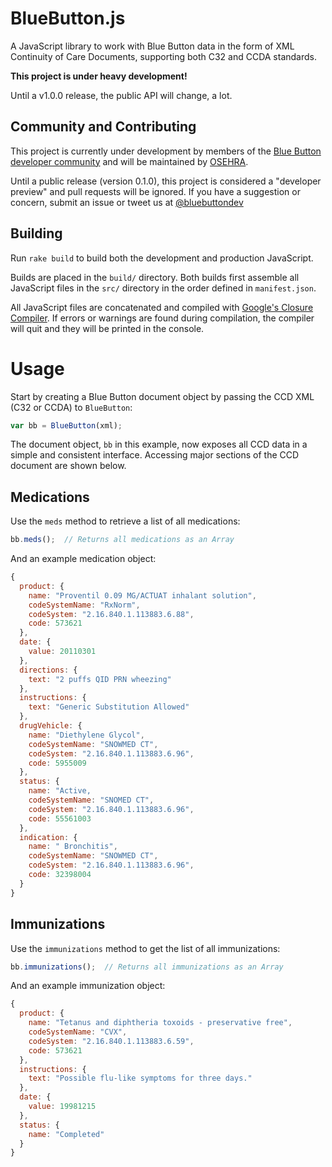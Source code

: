 
# BlueButton.js

A JavaScript library to work with Blue Button data in the form of XML Continuity of Care Documents, supporting both C32 and CCDA standards.

**This project is under heavy development!**

Until a v1.0.0 release, the public API will change, a lot.

## Community and Contributing

This project is currently under development by members of the [Blue Button developer community](https://github.com/blue-button?tab=members) and will be maintained by [OSEHRA](http://osehra.org).

Until a public release (version 0.1.0), this project is considered a "developer preview" and pull requests will be ignored. If you have a suggestion or concern, submit an issue or tweet us at [@bluebuttondev](http://twitter.com/bluebuttondev)

## Building

Run `rake build` to build both the development and production JavaScript.

Builds are placed in the `build/` directory. Both builds first assemble all JavaScript files in the `src/` directory in the order defined in `manifest.json`.

All JavaScript files are concatenated and compiled with [Google's Closure Compiler](https://developers.google.com/closure/compiler/). If errors or warnings are found during compilation, the compiler will quit and they will be printed in the console.

<!--
## Running Tests

Run `rake tests`.

Tests are run using [PhantomJS](http://phantomjs.org), [QUnit](http://qunitjs.com), and [JSHint](http://www.jshint.com).
-->

# Usage

Start by creating a Blue Button document object by passing the CCD XML (C32 or CCDA) to `BlueButton`:

```javascript
var bb = BlueButton(xml);
```

The document object, `bb` in this example, now exposes all CCD data in a simple and consistent interface. Accessing major sections of the CCD document are shown below.

## Medications

Use the `meds` method to retrieve a list of all medications:

```javascript
bb.meds();  // Returns all medications as an Array
```

And an example medication object:

```javascript
{
  product: {
    name: "Proventil 0.09 MG/ACTUAT inhalant solution",
    codeSystemName: "RxNorm",
    codeSystem: "2.16.840.1.113883.6.88",
    code: 573621
  },
  date: {
    value: 20110301
  },
  directions: {
    text: "2 puffs QID PRN wheezing"
  },
  instructions: {
    text: "Generic Substitution Allowed"
  },
  drugVehicle: {
    name: "Diethylene Glycol",
    codeSystemName: "SNOWMED CT",
    codeSystem: "2.16.840.1.113883.6.96",
    code: 5955009
  },
  status: {
    name: "Active,
    codeSystemName: "SNOMED CT",
    codeSystem: "2.16.840.1.113883.6.96",
    code: 55561003
  },
  indication: {
    name: " Bronchitis",
    codeSystemName: "SNOWMED CT",
    codeSystem: "2.16.840.1.113883.6.96",
    code: 32398004
  }
}
```

## Immunizations

Use the `immunizations` method to get the list of all immunizations:

```javascript
bb.immunizations();  // Returns all immunizations as an Array
```

And an example immunization object:

```javascript
{
  product: {
    name: "Tetanus and diphtheria toxoids - preservative free",
    codeSystemName: "CVX",
    codeSystem: "2.16.840.1.113883.6.59",
    code: 573621
  },
  instructions: {
    text: "Possible flu-like symptoms for three days."
  },
  date: {
    value: 19981215
  },
  status: {
    name: "Completed"
  }
}
```



<!--
## Labs

```javascript
bb.labs();

bb.labs({
  from: '1-9-10',
  to: '7-14-12'
});

bb.labs({
  type: 'a1c'
});

bb.labs({
  type: [
    'a1c', 'hdl', 'ldl', 'tg'
  ]
});

bb.labRanges('chol');

// returns
// {
//   chol: {
//     min: 34,
//     max: 129
//   }
// }

bb.labRanges([
  'chol', 'hdl', 'ldl'
]);

// returns
// {
//   chol: {
//     min: 23,
//     max: 242
//   },
//   hdl: {
//     min: 22,
//     max: 45
//   },
//   ldl: {
//     min: 34,
//     max: 42
//   }
// }
```

## UI Examples

```javascript
bb.UI.labBar({
  name: 'hdl',
  date: '2-13-12',
  bind_to: 'hdl-bar'
});

bb.UI.medList({
  from: '8-16-10',
  to: '10-18-12',
  bind_to: 'my-meds'
});
```
-->
